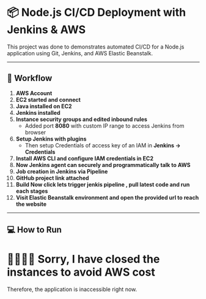 # 📦 Node.js CI/CD Deployment with Jenkins & AWS

This project was done to demonstrates automated CI/CD for a Node.js application using Git, Jenkins, and AWS Elastic Beanstalk.

---

## 🏢 Workflow

1. **AWS Account**  
2. **EC2 started and connect**  
3. **Java installed on EC2**  
4. **Jenkins installed**  
5. **Instance security groups and edited inbound rules**  
   - Added port **8080** with custom IP range to access Jenkins from browser  
6. **Setup Jenkins with plugins**  
   - Then setup Credentials of access key of an IAM in **Jenkins → Credentials**  
7. **Install AWS CLI and configure IAM credentials in EC2**  
8. **Now Jenkins agent can securely and programmatically talk to AWS**  
9. **Job creation in Jenkins via Pipeline**  
10. **GitHub project link attached**  
11. **Build Now click lets trigger jenkis pipeline , pull latest code and run each stages**  
12. **Visit Elastic Beanstalk environment and open the provided url to reach the website**

---

## 💻 How to Run

# 🙇‍♂️🙇‍♂️ Sorry, I have closed the instances to avoid AWS cost  
Therefore, the application is inaccessible right now.
